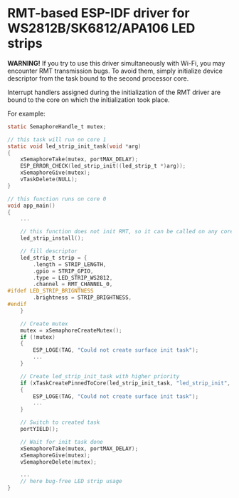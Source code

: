 # RMT-based ESP-IDF driver for WS2812B/SK6812/APA106 LED strips

**WARNING!** If you try to use this driver simultaneously with Wi-Fi, you may
encounter RMT transmission bugs. To avoid them, simply initialize device
descriptor from the task bound to the second processor core.

Interrupt handlers assigned during the initialization of the RMT driver are
bound to the core on which the initialization took place.

For example:

```C
static SemaphoreHandle_t mutex;

// this task will run on core 1
static void led_strip_init_task(void *arg)
{
    xSemaphoreTake(mutex, portMAX_DELAY);
    ESP_ERROR_CHECK(led_strip_init((led_strip_t *)arg));
    xSemaphoreGive(mutex);
    vTaskDelete(NULL);
}

// this function runs on core 0
void app_main()
{
    ...

    // this function does not init RMT, so it can be called on any core
    led_strip_install();

    // fill descriptor
    led_strip_t strip = {
        .length = STRIP_LENGTH,
        .gpio = STRIP_GPIO,
        .type = LED_STRIP_WS2812,
        .channel = RMT_CHANNEL_0,
#ifdef LED_STRIP_BRIGNTNESS
        .brightness = STRIP_BRIGHTNESS,
#endif
    }

    // Create mutex
    mutex = xSemaphoreCreateMutex();
    if (!mutex)
    {
        ESP_LOGE(TAG, "Could not create surface init task");
        ...
    }

    // Create led_strip_init_task with higher priority
    if (xTaskCreatePinnedToCore(led_strip_init_task, "led_strip_init", 2048, &strip, uxTaskPriorityGet(NULL) + 1, NULL, APP_CPU_NUM) != pdPASS)
    {
        ESP_LOGE(TAG, "Could not create surface init task");
        ...
    }

    // Switch to created task
    portYIELD();

    // Wait for init task done
    xSemaphoreTake(mutex, portMAX_DELAY);
    xSemaphoreGive(mutex);
    vSemaphoreDelete(mutex);

    ...
    // here bug-free LED strip usage
}
```
